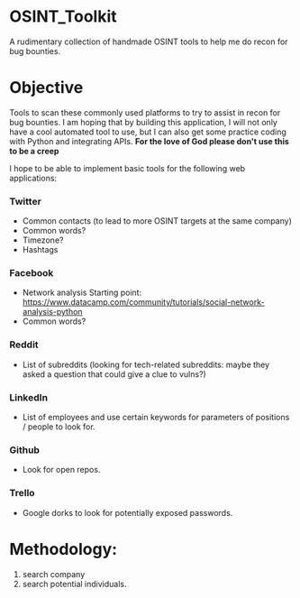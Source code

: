 # OSINT_Toolkit
A rudimentary collection of handmade OSINT tools to help me do recon for bug bounties.

# Objective

Tools to scan these commonly used platforms to try to assist in recon for bug bounties. I am hoping that by building this application, I will not only have a cool automated tool to use, but I can also get some practice coding with Python and integrating APIs. **For the love of God please don't use this to be a creep**

I hope to be able to implement basic tools for the following web applications:
### Twitter
- Common contacts (to lead to more OSINT targets at the same company)
- Common words?
- Timezone?
- Hashtags
### Facebook
- Network analysis
    Starting point: https://www.datacamp.com/community/tutorials/social-network-analysis-python
- Common words?
### Reddit
- List of subreddits (looking for tech-related subreddits: maybe they asked a question that could give a clue to vulns?)
### LinkedIn
- List of employees and use certain keywords for parameters of positions / people to look for.
### Github
- Look for open repos.
### Trello
- Google dorks to look for potentially exposed passwords.

# Methodology:
1) search company
2) search potential individuals.
